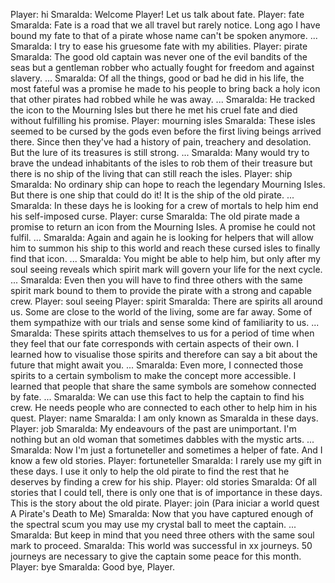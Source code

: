 Player: hi
Smaralda: Welcome Player! Let us talk about fate.
Player: fate
Smaralda: Fate is a road that we all travel but rarely notice. Long ago I have bound my fate to that of a pirate whose name can't be spoken anymore. ...
Smaralda: I try to ease his gruesome fate with my abilities.
Player: pirate
Smaralda: The good old captain was never one of the evil bandits of the seas but a gentleman robber who actually fought for freedom and against slavery. ...
Smaralda: Of all the things, good or bad he did in his life, the most fateful was a promise he made to his people to bring back a holy icon that other pirates had robbed while he was away. ...
Smaralda: He tracked the icon to the Mourning Isles but there he met his cruel fate and died without fulfilling his promise.
Player: mourning isles
Smaralda: These isles seemed to be cursed by the gods even before the first living beings arrived there. Since then they've had a history of pain, treachery and desolation. But the lure of its treasures is still strong. ...
Smaralda: Many would try to brave the undead inhabitants of the isles to rob them of their treasure but there is no ship of the living that can still reach the isles.
Player: ship
Smaralda: No ordinary ship can hope to reach the legendary Mourning Isles. But there is one ship that could do it! It is the ship of the old pirate. ...
Smaralda: In these days he is looking for a crew of mortals to help him end his self-imposed curse.
Player: curse
Smaralda: The old pirate made a promise to return an icon from the Mourning Isles. A promise he could not fulfil. ...
Smaralda: Again and again he is looking for helpers that will allow him to summon his ship to this world and reach these cursed isles to finally find that icon. ...
Smaralda: You might be able to help him, but only after my soul seeing reveals which spirit mark will govern your life for the next cycle. ...
Smaralda: Even then you will have to find three others with the same spirit mark bound to them to provide the pirate with a strong and capable crew.
Player: soul seeing
Player: spirit
Smaralda: There are spirits all around us. Some are close to the world of the living, some are far away. Some of them sympathize with our trials and sense some kind of familiarity to us. ...
Smaralda: These spirits attach themselves to us for a period of time when they feel that our fate corresponds with certain aspects of their own. I learned how to visualise those spirits and therefore can say a bit about the future that might await you. ...
Smaralda: Even more, I connected those spirits to a certain symbolism to make the concept more accessible. I learned that people that share the same symbols are somehow connected by fate. ...
Smaralda: We can use this fact to help the captain to find his crew. He needs people who are connected to each other to help him in his quest.
Player: name
Smaralda: I am only known as Smaralda in these days.
Player: job
Smaralda: My endeavours of the past are unimportant. I'm nothing but an old woman that sometimes dabbles with the mystic arts. ...
Smaralda: Now I'm just a fortuneteller and sometimes a helper of fate. And I know a few old stories.
Player: fortuneteller
Smaralda: I rarely use my gift in these days. I use it only to help the old pirate to find the rest that he deserves by finding a crew for his ship.
Player: old stories
Smaralda: Of all stories that I could tell, there is only one that is of importance in these days. This is the story about the old pirate.
Player: join (Para iniciar a world quest A Pirate's Death to Me)
Smaralda: Now that you have captured enough of the spectral scum you may use my crystal ball to meet the captain. ...
Smaralda: But keep in mind that you need three others with the same soul mark to proceed.
Smaralda: This world was successful in xx journeys. 50 journeys are necessary to give the captain some peace for this month.
Player: bye
Smaralda: Good bye, Player.